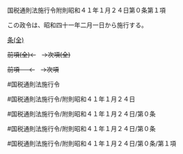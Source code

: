 国税通則法施行令附則昭和４１年１月２４日第０条第１項

この政令は、昭和四十一年二月一日から施行する。

[条(全)](国税通則法施行＿令附則昭和４１年１月２４日第０条_.md)

~~前項(全)←~~　~~→次項(全)~~

~~前項 　 ←~~　~~→次項~~



#国税通則法施行令

#国税通則法施行令/附則昭和４１年１月２４日

#国税通則法施行令/附則昭和４１年１月２４日/第０条

#国税通則法施行令/附則昭和４１年１月２４日/第０条

#国税通則法施行令/附則昭和４１年１月２４日/第０条/第１項

